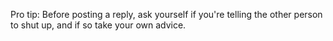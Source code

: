 Pro tip: Before posting a reply, ask yourself if you're telling the other person to shut up, and if so take your own advice. 
